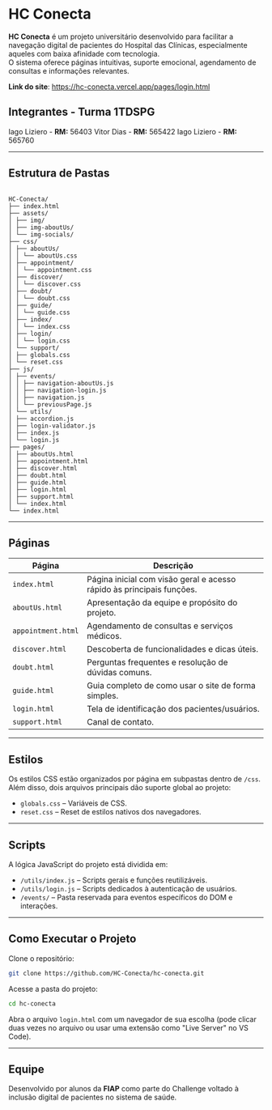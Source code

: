 
# HC Conecta

**HC Conecta** é um projeto universitário desenvolvido para facilitar a navegação digital de pacientes do Hospital das Clínicas, especialmente aqueles com baixa afinidade com tecnologia.  
O sistema oferece páginas intuitivas, suporte emocional, agendamento de consultas e informações relevantes.

**Link do site**: https://hc-conecta.vercel.app/pages/login.html

## Integrantes - Turma 1TDSPG
Iago Liziero - **RM:** 56403
Vitor Dias - **RM:** 565422
Iago Liziero - **RM:** 565760

---

## Estrutura de Pastas

```

HC-Conecta/
├── index.html
├── assets/
│ ├── img/
│ ├── img-aboutUs/
│ └── img-socials/
├── css/
│ ├── aboutUs/
│ │ └── aboutUs.css
│ ├── appointment/
│ │ └── appointment.css
│ ├── discover/
│ │ └── discover.css
│ ├── doubt/
│ │ └── doubt.css
│ ├── guide/
│ │ └── guide.css
│ ├── index/
│ │ └── index.css
│ ├── login/
│ │ └── login.css
│ └── support/
│ ├── globals.css
│ └── reset.css
├── js/
│ ├── events/
│ │ ├── navigation-aboutUs.js
│ │ ├── navigation-login.js
│ │ ├── navigation.js
│ │ └── previousPage.js
│ └── utils/
│ ├── accordion.js
│ ├── login-validator.js
│ ├── index.js
│ └── login.js
├── pages/
│ ├── aboutUs.html
│ ├── appointment.html
│ ├── discover.html
│ ├── doubt.html
│ ├── guide.html
│ ├── login.html
│ ├── support.html
│ └── index.html
└── index.html

````

---

## Páginas

| Página             | Descrição                                                                 |
|--------------------|---------------------------------------------------------------------------|
| `index.html`       | Página inicial com visão geral e acesso rápido às principais funções.     |
| `aboutUs.html`     | Apresentação da equipe e propósito do projeto.                            |
| `appointment.html` | Agendamento de consultas e serviços médicos.                              |
| `discover.html`    | Descoberta de funcionalidades e dicas úteis.                              |
| `doubt.html`       | Perguntas frequentes e resolução de dúvidas comuns.                       |
| `guide.html`       | Guia completo de como usar o site de forma simples.                       |
| `login.html`       | Tela de identificação dos pacientes/usuários.                   |
| `support.html`     | Canal de contato.                                 |

---

## Estilos

Os estilos CSS estão organizados por página em subpastas dentro de `/css`.  
Além disso, dois arquivos principais dão suporte global ao projeto:

- `globals.css` – Variáveis de CSS.  
- `reset.css` – Reset de estilos nativos dos navegadores.

---

##  Scripts

A lógica JavaScript do projeto está dividida em:

- `/utils/index.js` – Scripts gerais e funções reutilizáveis.
- `/utils/login.js` – Scripts dedicados à autenticação de usuários.
- `/events/` – Pasta reservada para eventos específicos do DOM e interações.

---

## Como Executar o Projeto

Clone o repositório:

```bash
git clone https://github.com/HC-Conecta/hc-conecta.git
````

Acesse a pasta do projeto:

```bash
cd hc-conecta
```

Abra o arquivo `login.html` com um navegador de sua escolha
(pode clicar duas vezes no arquivo ou usar uma extensão como "Live Server" no VS Code).

---

## Equipe

Desenvolvido por alunos da **FIAP**  como parte do Challenge
voltado à inclusão digital de pacientes no sistema de saúde.

